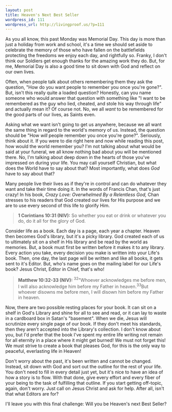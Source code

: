 ```yaml
--- 
layout: post
title: Heaven's Next Best Seller
wordpress_id: 111
wordpress_url: http://livingproof.us/?p=111
---
```

As you all know, this past Monday was Memorial Day. This day is more than just a holiday from work and school, it's a time we should set aside to celebrate the memory of those who have fallen on the battlefields protecting the freedoms we enjoy each day, and rightfully so. Franky, I don't think our Soldiers get enough thanks for the amazing work they do. But, for me, Memorial Day is also a good time to sit down with God and reflect on our own lives.

Often, when people talk about others remembering them they ask the question, "How do you want people to remember you once you're gone?". But, isn't this really quite a loaded question? Honestly, can you name someone who would answer that question with something like "I want to be remembered as the guy who lied, cheated, and stole his way through life" and actually mean it? Of course not. No, we all <em>want</em> to be remembered for the good parts of our lives, as Saints even.

Asking what we want isn't going to get us anywhere, because we all want the same thing in regard to the world's memory of us. Instead, the question should be "How <em>will</em> people remember you once you're gone?". Seriously, think about it. If you were to die right here and now while reading this post, how would the world remember you? I'm not talking about what would be said at your funeral, we all know nothing bad about you will be mentioned there. No, I'm talking about deep down in the hearts of those you've impressed on during your life. You may call yourself Christian, but what does the World have to say about that? Most importantly, what does <em>God</em> have to say about that?

Many people live their lives as if they're in control and can do whatever they want and take their time doing it. In the words of Francis Chan, that's just crazy! In his book, <em>Crazy Love: Overwhelmed By a Relentless God, </em>Chan stresses to his readers that God created our lives for His purpose and we are to use every second of this life to glorify Him.
<blockquote><strong>1 Corintians 10:31 (NIV):</strong> So whether you eat or drink or whatever you do, do it all for the glory of God.</blockquote>
Consider life as a book. Each day is a page, each year a chapter. Heaven then becomes God's library, but it's a picky library. God created each of us to ultimately sit on a shelf in His library and be read by the world as memories. But, a book must first be written before it makes it to any library. Every action you take, every decision you make is written into your Life's book. Then, one day, the last page will be written and like all books, it gets sent to it's Editor. But, who's name goes on the mailing label for our Life's book? Jesus Christ, Editor in Chief, that's who!
<blockquote><strong>Matthew 10:32-33 (NIV):</strong> <sup>32</sup>"Whoever acknowledges me before men, I will also acknowledge him before my Father in heaven.<sup>33</sup>But whoever disowns me before men, I will disown him before my Father in heaven.</blockquote>
Now, there are two possible resting places for your book. It can sit on a shelf in God's Library and shine for all to see and read, or it can lay to waste in a cardboard box in Satan's "basement". When we die, Jesus will scrutinize every single page of our book. If they don't meet his standards, then they aren't accepted into the Library's collection. I don't know about you, but I'd prefer that the book I've spent my entire life writing not remain for all eternity in a place where it might get burned! We must not forget this! We must strive to create a book that pleases God, for this is the only way to peaceful, everlasting life in Heaven!

Don't worry about the past, it's been written and cannot be changed. Instead, sit down with God and sort out the outline for the rest of your life. You don't need to fill in every detail just yet, but it's nice to have an idea of how a story is to flow. With that done, give every effort and every fiber of your being to the task of fulfilling that outline. If you start getting off-topic, again, don't worry. Just call on Jesus Christ and ask for help. After all, isn't that what Editors are for?

I'll leave you with this final challenge: Will you be Heaven's next Best Seller?
